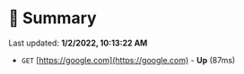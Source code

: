 # 📖 Summary
Last updated: **1/2/2022, 10:13:22 AM**

- `GET` [https://google.com](https://google.com) - **Up** (87ms)

